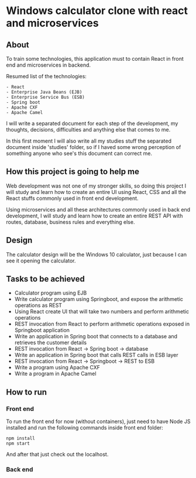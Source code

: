 # Windows calculator clone with react and microservices

## About

To train some technologies, this application must to contain React in front end and microservices
in backend. 

Resumed list of the technologies:

	- React
	- Enterprise Java Beans (EJB)
	- Enterprise Service Bus (ESB)
	- Spring boot
	- Apache CXF
	- Apache Camel

I will write a separated document for each step of the development, my thoughts, decisions, difficulties
and anything else that comes to me.

In this first moment I will also write all my studies stuff the separated document inside 'studies' folder,
so if I haved some wrong perception of something anyone who see's this document can correct me.

## How this project is going to help me

Web development was not one of my stronger skills, so doing this project I will study and learn how
to create an entire UI using React, CSS and all the React stuffs commonly used in front end development.

Using microservices and all these architectures commonly used in back end development, I will study and 
learn how to create an entire REST API with routes, database, business rules and everything else.

## Design

The calculator design will be the Windows 10 calculator, just because I can see it opening the calculator.

## Tasks to be achieved

- Calculator program using EJB
- Write calculator program using Springboot, and expose the arithmetic operations as REST
- Using React create UI that will take two numbers and perform arithmetic operations
- REST invocation from React to perform arithmetic operations exposed in Springboot application
- Write an application in Spring boot that connects to a database and retrieves the customer details
- REST invocation from React -> Spring boot -> database
- Write an application in Spring boot that calls REST calls in ESB layer
- REST invocation from React -> Springboot -> REST to ESB
- Write a program using Apache CXF
- Write a program in Apache Camel

## How to run

### Front end

To run the front end for now (without containers), just need to have Node JS installed and run the following
commands inside front end folder:

	npm install
	npm start

And after that just check out the localhost.

### Back end
